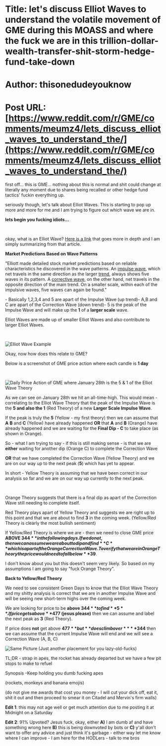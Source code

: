 # Title: let's discuss Elliot Waves to understand the volatile movement of GME during this MOASS and where the fuck we are in this trillion-dollar-wealth-transfer-shit-storm-hedge-fund-take-down
# Author: thisonedudeyouknow
# Post URL: [https://www.reddit.com/r/GME/comments/meumz4/lets_discuss_elliot_waves_to_understand_the/](https://www.reddit.com/r/GME/comments/meumz4/lets_discuss_elliot_waves_to_understand_the/)


first off... this is GME... nothing about this is normal and shit could change at literally any moment due to shares being recalled or other hedge fund tactics' fuckin everything up.

seriously though, let's talk about Elliot Waves. This is starting to pop up more and more for me and I am trying to figure out which wave we are in.

**lets begin you fucking idiots...**

&#x200B;

okay, what is an Elliot Wave? [Here is a link](https://www.investopedia.com/articles/technical/111401.asp) that goes more in depth and I am simply summarizing from that article.

**Market Predictions Based on Wave Patterns**

"Elliott made detailed stock market predictions based on reliable characteristics he discovered in the wave patterns. An [impulse wave](https://www.investopedia.com/terms/i/impulsewave.asp), which net travels in the same direction as the larger [trend](https://www.investopedia.com/terms/t/trend.asp), always shows five waves in its pattern. A [corrective wave](https://www.investopedia.com/terms/c/corrective-waves.asp), on the other hand, net travels in the opposite direction of the main trend. On a smaller scale, within each of the impulsive waves, five waves can again be found."

\- Basically 1,2,3,4 and 5 are apart of the Impulse Wave (up trend)- A,B and C are apart of the Correction Wave (down trend)- 5 is the peak of the Impulse Wave and will make up the **1** of a **larger scale** wave.

Elliot Waves are made up of smaller Elliot Waves and also contribute to larger Elliot Waves.

&#x200B;

![Elliot Wave Example](https://preview.redd.it/uufs805hzop61.png?width=2773&format=png&auto=webp&s=f4214ba07c9527813b87ec87d527bde564ec432d)

Okay, now how does this relate to GME?

Below is a screenshot of GME price action where each candle is **1 day**

&#x200B;

![Daily Price Action of GME where January 28th is the 5 & 1 of the Elliot Wave Theory](https://preview.redd.it/uioh2mfu0pp61.png?width=2389&format=png&auto=webp&s=b3e11ad326729f3a3a70ee4e4f2a7607e7929069)

As we can see on January 28th we hit an all-time-high. This would mean - correlating to the Elliot Wave Theory that the peak of the Impulse Wave is the **5 and also the 1** (Red Theory) of a new **Larger Scale Impulse Wave**.

If the peak is truly the **5** (Yellow - my first theory) then we can assume that **A** **B** and **C** (Yellow) have already happened **OR** that **A** and **B** (Orange) have already happened and we are waiting for the **Final Dip - C** to take place (as shown in Orange).

So - what I am trying to say - if this is still making sense - is that we are **either** waiting for another dip (Orange C) to complete the Correction Wave

**OR** that we have completed the Correction Wave (Yellow Theory) and we are on our way up to the next peak (**5**) which has yet to appear.

In short -  Yellow Theory is assuming that we have been correct in our analysis so far and we are on our way up currently to the next peak.

&#x200B;

Orange Theory suggests that there is a final dip as apart of the Correction Wave still needing to complete itself.

Red Theory plays apart of Yellow Theory and suggests we are right up to this point and that we are about to find **3** in the coming week. (Yellow/Red Theory is clearly the most bullish sentiment)

If Yellow/Red Theory is where we are - then we need to close GME price **ABOVE $344** in the following days. If we do not, then we can assume we are about to dip and find **C** which is apart of the Orange Correction Wave. To verify that we are in Orange Theory the price would need to fall below **$39**.

I don't know about you but this doesn't seem very likely. So based on my assumptions I am going to say "fuck Orange Theory".

**Back to Yellow/Red Theory**

We need to see consistent Green Days to know that the Elliot Wave Theory and my shitty analysis is correct that we are in another Impulse Wave and will be seeing new short-term highs over the coming week.

We are looking for price to be **above $344** to find **5**. If price gets above **$477 (jesus please)** then we can assume and label the next peak as **3** (Red Theory).

If price does **not** get above **$477** but **does climb over** **$344** then we can assume that the current Impulse Wave will end and we will see a Correction Wave (A, B, C)

![Same Picture \(Just another placement for you lazy-old-fucks\)](https://preview.redd.it/vu8q5fh57pp61.png?width=2389&format=png&auto=webp&s=4f930944a18dd6976caf975024b5d69d7ffb4bd3)

TL;DR - strap in apes, the rocket has already departed but we have a few pit stops to make to refuel

Synopsis -Keep holding you dumb fucking apes

(rockets, monkeys and banana emojis)

(do not give me awards that cost you money - I will cut your dick off, eat it, shit it out and then proceed to smear it on Citadel and Mervin's firm walls)

**Edit 1**: this may not age well or get much attention due to me posting it at Midnight on a Saturday  


**Edit 2**: 91% Upvoted? Jesus fuck, okay, either **A)** I am dumb af and have something wrong here **B)** this is being downvoted by bots or **C)** y'all don't want to offer any advice and just think it's garbage - either way let me know where I can improve - I am here for the HODLers - talk to me bros